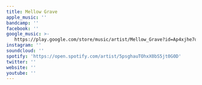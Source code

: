 ```yaml
---
title: Mellow Grave
apple_music: ''
bandcamp: ''
facebook: ''
google_music: >-
   https://play.google.com/store/music/artist/Mellow_Grave?id=Ap4xjhe7qnrgritup7jjd4z3una
instagram: ''
soundcloud: ''
spotify: 'https://open.spotify.com/artist/5psghauTOhxX0bS5jt0G0D'
twitter: ''
website: ''
youtube: ''
---
```

